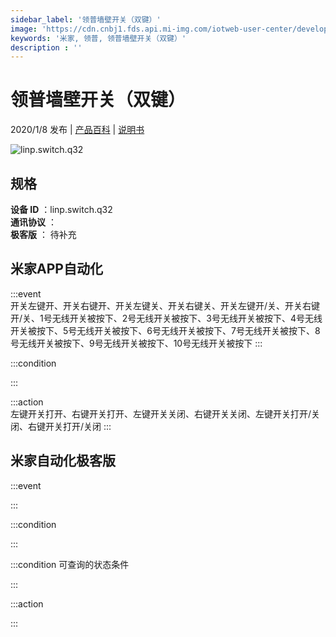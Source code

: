 ```yaml
---
sidebar_label: '领普墙壁开关（双键）'
image: 'https://cdn.cnbj1.fds.api.mi-img.com/iotweb-user-center/developer_1679047655104JtYgPIya.png?GalaxyAccessKeyId=AKVGLQWBOVIRQ3XLEW&Expires=9223372036854775807&Signature=1t4BiqZlExjoGBOb//+jH0Er5f0='
keywords: '米家, 领普, 领普墙壁开关（双键）'
description : ''
---
```

# 领普墙壁开关（双键）

2020/1/8 发布 | [产品百科](https://home.mi.com/webapp/content/baike/product/index.html?model=linp.switch.q32/) | [说明书](https://home.mi.com/views/introduction.html?model=linp.switch.q32&region=cn)

![linp.switch.q32](https://cdn.cnbj1.fds.api.mi-img.com/iotweb-user-center/developer_1679047655104JtYgPIya.png?GalaxyAccessKeyId=AKVGLQWBOVIRQ3XLEW&Expires=9223372036854775807&Signature=1t4BiqZlExjoGBOb//+jH0Er5f0=)

## 规格  
> 
**设备 ID** ：linp.switch.q32  
**通讯协议** ：  
**极客版**  ： 待补充 


## 米家APP自动化  

:::event  
开关左键开、开关右键开、开关左键关、开关右键关、开关左键开/关、开关右键开/关、1号无线开关被按下、2号无线开关被按下、3号无线开关被按下、4号无线开关被按下、5号无线开关被按下、6号无线开关被按下、7号无线开关被按下、8号无线开关被按下、9号无线开关被按下、10号无线开关被按下
:::

:::condition  

:::

:::action   
左键开关打开、右键开关打开、左键开关关闭、右键开关关闭、左键开关打开/关闭、右键开关打开/关闭
:::

## 米家自动化极客版  

:::event  

:::

:::condition  

:::

:::condition 可查询的状态条件  

:::

:::action  

:::

        
